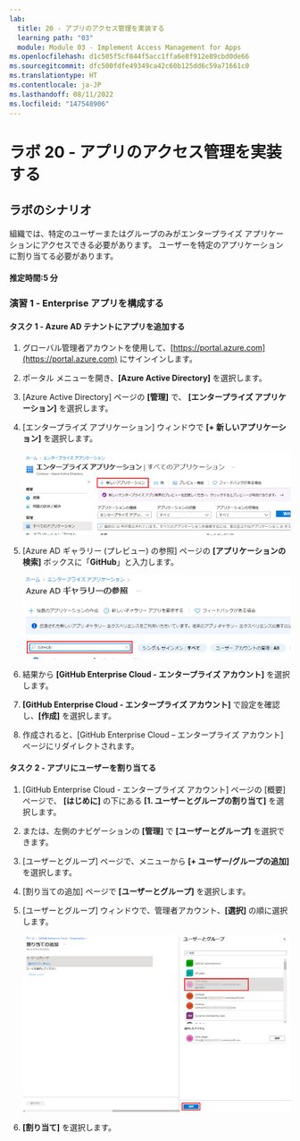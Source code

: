 ```yaml
---
lab:
  title: 20 - アプリのアクセス管理を実装する
  learning path: "03"
  module: Module 03 - Implement Access Management for Apps
ms.openlocfilehash: d1c505f5cf844f5acc1ffa6e8f912e89cbd0de66
ms.sourcegitcommit: dfc500fdfe49349ca42c60b125dd6c59a71661c0
ms.translationtype: HT
ms.contentlocale: ja-JP
ms.lasthandoff: 08/11/2022
ms.locfileid: "147548906"
---
```

# <a name="lab-20---implement-access-management-for-apps"></a>ラボ 20 - アプリのアクセス管理を実装する

## <a name="lab-scenario"></a>ラボのシナリオ

組織では、特定のユーザーまたはグループのみがエンタープライズ アプリケーションにアクセスできる必要があります。 ユーザーを特定のアプリケーションに割り当てる必要があります。

#### <a name="estimated-time-5-minutes"></a>推定時間:5 分

### <a name="exercise-1---configure-an-enterprise-app"></a>演習 1 - Enterprise アプリを構成する

#### <a name="task-1---add-an-app-to-your-azure-ad-tenant"></a>タスク 1 - Azure AD テナントにアプリを追加する

1. グローバル管理者アカウントを使用して、[https://portal.azure.com](https://portal.azure.com) にサインインします。

2. ポータル メニューを開き、**[Azure Active Directory]** を選択します。

3. [Azure Active Directory] ページの **[管理]** で、 **[エンタープライズ アプリケーション]** を選択します。

4. [エンタープライズ アプリケーション] ウィンドウで **[+ 新しいアプリケーション]** を選択します。

    ![[新しいアプリケーション] が強調表示された [エンタープライズ アプリケーション] ページが表示されている画面イメージ](./media/lp3-mod1-new-enterprise-application.png)

5. [Azure AD ギャラリー (プレビュー) の参照] ページの **[アプリケーションの検索]** ボックスに「**GitHub**」と入力します。

    ![検索ボックスが強調表示されている [Azure AD ギャラリーの参照 (プレビュー)] ページが表示されている画面イメージ](./media/lp3-mod1-azure-ad-gallery-search.png)

6. 結果から **[GitHub Enterprise Cloud - エンタープライズ アカウント]** を選択します。

7. **[GitHub Enterprise Cloud - エンタープライズ アカウント]** で設定を確認し、**[作成]** を選択します。

8. 作成されると、[GitHub Enterprise Cloud – エンタープライズ アカウント] ページにリダイレクトされます。

#### <a name="task-2---assign-users-to-an-app"></a>タスク 2 - アプリにユーザーを割り当てる

1. [GitHub Enterprise Cloud - エンタープライズ アカウント] ページの [概要] ページで、 **[はじめに]** の下にある **[1. ユーザーとグループの割り当て]** を選択します。

2. または、左側のナビゲーションの **[管理]** で **[ユーザーとグループ]** を選択できます。

3. [ユーザーとグループ] ページで、メニューから **[+ ユーザー/グループの追加]** を選択します。

4. [割り当ての追加] ページで **[ユーザーとグループ]** を選択します。

5. [ユーザーとグループ] ウィンドウで、管理者アカウント、**[選択]** の順に選択します。

    ![[選択] ボタンが強調表示されている、アプリへのユーザー アカウント割り当ての追加を表示している画面イメージ ](./media/lp3-mod1-add-app-assignment.png)

6. **[割り当て]** を選択します。

